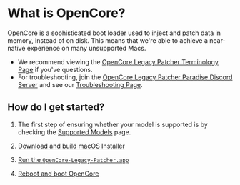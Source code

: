 # What is OpenCore?

OpenCore is a sophisticated boot loader used to inject and patch data in memory, instead of on disk. This means that we're able to achieve a near-native experience on many unsupported Macs.

* We recommend viewing the [OpenCore Legacy Patcher Terminology Page](./TERMS.md) if you've questions.
* For troubleshooting, join the [OpenCore Legacy Patcher Paradise Discord Server](https://discord.gg/rqdPgH8xSN) and see our [Troubleshooting Page](./TROUBLESHOOTING.md).

## How do I get started?

1. The first step of ensuring whether your model is supported is by checking the [Supported Models](./MODELS.md) page.

2. [Download and build macOS Installer](./INSTALLER.md)
3. [Run the `OpenCore-Legacy-Patcher.app`](./BUILD.md)
4. [Reboot and boot OpenCore](./BOOT.md)
